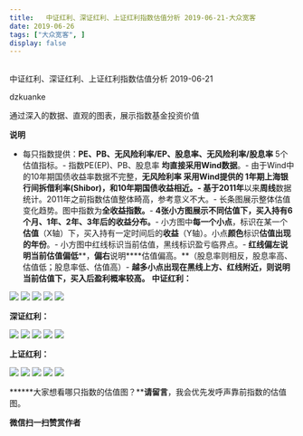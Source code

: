 ```yaml
---
title:   中证红利、深证红利、上证红利指数估值分析 2019-06-21-大众宽客
date: 2019-06-26
tags: ["大众宽客", ]
display: false
---
```



## 



中证红利、深证红利、上证红利指数估值分析 2019-06-21




dzkuanke




通过深入的数据、直观的图表，展示指数基金投资价值


**说明**
- 每只指数提供：**PE、PB、无风险利率/EP、股息率、无风险利率/股息率** 5个估值指标。- 指数PE(EP)、PB、股息率 **均直接采用Wind数据**。- 由于Wind中的10年期国债收益率数据不完整，**无风险利率&nbsp;**采用Wind提供的 **1年期上海银行间拆借利率(Shibor)**，和10年期国债收益相近。- 基于**2011年**以来**周线**数据统计。2011年之前指数估值整体畸高，参考意义不大。- 长条图展示整体估值变化趋势。图中指数为**全收益指数。**- **4张小方图展示不同估值下，买入持有6个月、1年、2年、3年后的收益分布。**- 小方图中**每一个小点**，标识在某一个**估值**（X轴）下，买入持有一定时间后的**收益**（Y轴）。小点**颜色**标识**估值出现的年份**。- 小方图中红线标识当前估值，黑线标识盈亏临界点。- **红线偏左****说明当前****估值偏低****，****偏右****说明****估值偏高。**（股息率则相反，股息率高、估值低；股息率低、估值高）- **越多小点出现在黑线上方、红线附近，则说明当前估值下，买入后盈利概率较高。**
**中证红利：**

<img class="rich_pages" data-ratio="1.1217472118959109" data-s="300,640" src="https://mmbiz.qpic.cn/mmbiz_png/PKw3FQPmhIia0ExfabgfKrP598H98K5a1do5NU7yjeLQ7u7ybE1LfOnZskQnmLW5XsWoDuSKBtRCly6oHiccvSwA/640?wx_fmt=png" data-type="png" data-w="1076" style=""/>

<img class="rich_pages" data-ratio="1.1217472118959109" data-s="300,640" src="https://mmbiz.qpic.cn/mmbiz_png/PKw3FQPmhIia0ExfabgfKrP598H98K5a1u0KxSN7ic4FibmfYYjiczMub4L45rA3IAIwTJulXGXmcDytvxfxtM7loA/640?wx_fmt=png" data-type="png" data-w="1076" style=""/>

<img class="rich_pages" data-ratio="1.1236059479553904" data-s="300,640" src="https://mmbiz.qpic.cn/mmbiz_png/PKw3FQPmhIia0ExfabgfKrP598H98K5a18pA7zUm1C7UPKrTm21HSWIUaJI2DeLqVmjKLpLRQVRRs7yb1pyDxag/640?wx_fmt=png" data-type="png" data-w="1076" style=""/>

<img class="rich_pages" data-ratio="1.1236059479553904" data-s="300,640" src="https://mmbiz.qpic.cn/mmbiz_png/PKw3FQPmhIia0ExfabgfKrP598H98K5a1vjsQVwFGrsr4S9kGMdia7m8yDlVpcgAhCOMCUaOtrN7kPeypsaNUe9A/640?wx_fmt=png" data-type="png" data-w="1076" style=""/>

<img class="rich_pages" data-ratio="1.1236059479553904" data-s="300,640" src="https://mmbiz.qpic.cn/mmbiz_png/PKw3FQPmhIia0ExfabgfKrP598H98K5a1J2eH9Ozz8Dibgib7TgmO6afsYr0OViatNRd3VH1AwMPdljfiblJA8MibXPg/640?wx_fmt=png" data-type="png" data-w="1076" style=""/>



**深证红利：**

<img class="rich_pages" data-ratio="1.1217472118959109" data-s="300,640" src="https://mmbiz.qpic.cn/mmbiz_png/PKw3FQPmhIia0ExfabgfKrP598H98K5a1sWdLmbO6flaVxBduUUxr500haXafsYZPXTY92LAlhnJiarnb9cuX3lg/640?wx_fmt=png" data-type="png" data-w="1076" style=""/>

<img class="rich_pages" data-ratio="1.1217472118959109" data-s="300,640" src="https://mmbiz.qpic.cn/mmbiz_png/PKw3FQPmhIia0ExfabgfKrP598H98K5a1GhhHodTv8wyroA3aqYUDphGIxlf2uOgVIzjGsjUGGv4c70KcPwMxUw/640?wx_fmt=png" data-type="png" data-w="1076" style=""/>

<img class="rich_pages" data-ratio="1.1236059479553904" data-s="300,640" src="https://mmbiz.qpic.cn/mmbiz_png/PKw3FQPmhIia0ExfabgfKrP598H98K5a1TScGOed2rXcAKoU864l4ywRUw5vBYia0iaSEKJYe9SPxjPZibSZmK1CIA/640?wx_fmt=png" data-type="png" data-w="1076" style=""/>

<img class="rich_pages" data-ratio="1.1236059479553904" data-s="300,640" src="https://mmbiz.qpic.cn/mmbiz_png/PKw3FQPmhIia0ExfabgfKrP598H98K5a1LQPUoIJQrzg0sAASfFMH6D07WQLhRvTeOuMZicgApibjCXlcqLicRW2Aw/640?wx_fmt=png" data-type="png" data-w="1076" style=""/>

<img class="rich_pages" data-ratio="1.1236059479553904" data-s="300,640" src="https://mmbiz.qpic.cn/mmbiz_png/PKw3FQPmhIia0ExfabgfKrP598H98K5a1rPeZaSibIHZaBovo9Buz1zrssJGvZ4mOvm4VveaM9n9vH6ARx5PkIsw/640?wx_fmt=png" data-type="png" data-w="1076" style=""/>



**上证红利：**

<img class="rich_pages" data-ratio="1.1217472118959109" data-s="300,640" src="https://mmbiz.qpic.cn/mmbiz_png/PKw3FQPmhIia0ExfabgfKrP598H98K5a1Q5nwqp0NtV6KibtHGM925BfGdnhWLSahD7ic8ibqcLpiccHmP8qNiaZfhWg/640?wx_fmt=png" data-type="png" data-w="1076" style=""/>

<img class="rich_pages" data-ratio="1.1217472118959109" data-s="300,640" src="https://mmbiz.qpic.cn/mmbiz_png/PKw3FQPmhIia0ExfabgfKrP598H98K5a1sAlDcsK4eJyic40uYnMGYDr09Hgl1663mTGfFcTLZGLF4IZC7icl8E0g/640?wx_fmt=png" data-type="png" data-w="1076" style=""/>

<img class="rich_pages" data-ratio="1.1236059479553904" data-s="300,640" src="https://mmbiz.qpic.cn/mmbiz_png/PKw3FQPmhIia0ExfabgfKrP598H98K5a1sdQrQhC5wTLoxjrLI0tzuq0IVicugybKHNvnF2zAYxgeeYicDkGr8tMQ/640?wx_fmt=png" data-type="png" data-w="1076" style=""/>

<img class="rich_pages" data-ratio="1.1236059479553904" data-s="300,640" src="https://mmbiz.qpic.cn/mmbiz_png/PKw3FQPmhIia0ExfabgfKrP598H98K5a1QodQUCLicUKicU0A773Xh21SO2LARiblqCEJTZNuywyBXHia7uuXcS7Xqw/640?wx_fmt=png" data-type="png" data-w="1076" style=""/>

<img class="rich_pages" data-ratio="1.1236059479553904" data-s="300,640" src="https://mmbiz.qpic.cn/mmbiz_png/PKw3FQPmhIia0ExfabgfKrP598H98K5a1fsgGrVUYDRE0ibicFLILibeS9CyFzwK96wWPWSuXEV6hLiaothFEkf0RDw/640?wx_fmt=png" data-type="png" data-w="1076" style=""/>





******大家想看哪只指数的估值图？****请留言**，我会优先发呼声靠前指数的估值图。




**微信扫一扫赞赏作者**